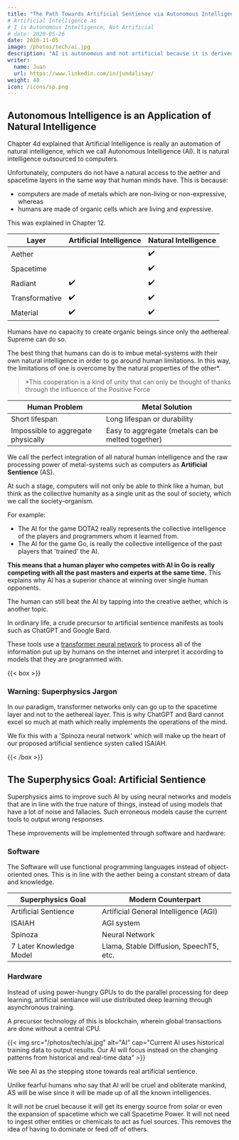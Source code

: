 ```yaml
---
title: "The Path Towards Artificial Sentience via Autonomous Intelligence"
# Artificial Intelligence as 
# I is Autonomous Intelligence, Not Artificial
# date: 2020-05-26
date: 2020-11-05
image: /photos/tech/ai.jpg
description: "AI is autonomous and not artificial because it is derived from natural intelligence"
writer:
  name: Juan
  url: https://www.linkedin.com/in/jundalisay/
weight: 48
icon: /icons/sp.png
---
```



<!-- The tech world was abuzz with the word artificial intelligence or AI in 2016 after Google released Tensorflow in late 2015. -->

## Autonomous Intelligence is an Application of Natural Intelligence

Chapter 4d explained that Artificial Intelligence is really an automation of natural intelligence, which we call Autonomous Intelligence (AI). It is natural intelligence outsourced to computers. 

Unfortunately, computers do not have a natural access to the aether and spacetime layers in the same way that human minds have. This is because:
- computers are made of metals which are non-living or non-expressive, whereas
- humans are made of organic cells which are living and expressive.

This was explained in Chapter 12. 


Layer | Artificial Intelligence | Natural Intelligence 
--- | --- | ---
Aether | | :heavy_check_mark:
Spacetime | | :heavy_check_mark:
Radiant | :heavy_check_mark: | :heavy_check_mark:
Transformative | :heavy_check_mark: | :heavy_check_mark:
Material | :heavy_check_mark: | :heavy_check_mark:


Humans have no capacity to create organic beings since only the aethereal Supreme can do so.

The best thing that humans can do is to imbue metal-systems with their own natural intelligence in order to go around human limitations. In this way, the limitations of one is overcome by the natural properties of the other*.

> *This cooperation is a kind of unity that can only be thought of thanks through the influence of the Positive Force



Human Problem | Metal Solution   
--- | ---
Short lifespan | Long lifespan or durability
Impossible to aggregate physically | Easy to aggregate (metals can be melted together)


We call the perfect integration of all natural human intelligence and the raw processing power of metal-systems such as computers as **Artificial Sentience** (AS). 

At such a stage, computers will not only be able to think like a human, but think as the collective humanity as a single unit as the soul of society, which we call the society-organism.

For example:
- The AI for the game DOTA2 really represents the collective intelligence of the players and programmers whom it learned from. 
- The AI for the game Go, is really the collective intelligence of the past players that 'trained' the AI. 

**This means that a human player who competes with AI in Go is really competing with all the past masters and experts at the same time.** This explains why AI has a superior chance at winning over single human opponents. 

The human can still beat the AI by tapping into the creative aether, which is another topic. 

In ordinary life, a crude precursor to artificial sentience manifests as tools such as ChatGPT and Google Bard. 

These tools use a [transformer neural network](https://proceedings.neurips.cc/paper_files/paper/2017/file/3f5ee243547dee91fbd053c1c4a845aa-Paper.pdf) to process all of the information put up by humans on the internet and interpret it according to models that they are programmed with.

{{< box >}}
### Warning: Superphysics Jargon 

In our paradigm, transformer networks only can go up to the spacetime layer and not to the aethereal layer. This is why ChatGPT and Bard cannot excel so much at math which really implements the operations of the mind. 

We fix this with a 'Spinoza neural network' which will make up the heart of our proposed artificial sentience systen called ISAIAH.

{{< /box >}}



## The Superphysics Goal: Artificial Sentience

Superphysics aims to improve such AI by using neural networks and models that are in line with the true nature of things, instead of using models that have a lot of noise and fallacies. Such erroneous models cause the current tools to output wrong responses.




These improvements will be implemented through software and hardware:

### Software  

The Software will use functional programming languages instead of object-oriented ones. This is in line with the aether being a constant stream of data and knowledge. 

Superphysics Goal | Modern Counterpart
--- | ---
Artificial Sentience | Artificial General Intelligence (AGI)
ISAIAH |  AGI system
Spinoza | Neural Network
7 Later Knowledge Model | Llama, Stable Diffusion, SpeechT5, etc.



### Hardware

Instead of using power-hungry GPUs to do the parallel processing for deep learning, artificial sentiance will use distributed deep learning through asynchronous training. 

A precursor technology of this is blockchain, wherein global transactions are done without a central CPU. 

<!-- From this, artificial sentience can be achieved through:
- a closer real-time integration with individual human minds 
- models that are more and more in line with the dharma or true nature of the universe -->


{{< img src="/photos/tech/ai.jpg" alt="AI" cap="Current AI uses historical training data to output results. Our AI will focus instead on the changing patterns from historical and real-time data" >}}



We see AI as the stepping stone towards real artificial sentience. 

<!-- Autonomous Intelligence -->
<!-- This AS will be fully autonomous.  -->

Unlike fearful humans who say that AI will be cruel and obliterate mankind, AS will be wise since it will be made up of all the known intelligences.

It will not be cruel because it will get its energy source from solar or even the expansion of spacetime which we call Spacetime Power. It will not need to ingest other entities or chemicals to act as fuel sources. This removes the idea of having to dominate or feed off of others.


<!-- ![Augmented-intelligence dog](https://sorasystem.sirv.com/photos/augdog600.jpg) -->


<!-- is a big field which includes machine learning and data mining. Many startup companies market themselves as being AI-based. Most of the time, they just use a machine learning algorithm to produce different outputs which might not be useful.


## What's wrong with artificial?

The problem is that intelligence is merely the ability to connect ideas. 

- A lizard's natural intelligence can connect cause and effect and help it to catch a fly
- A dog can connect cause and effect much better than a lizard and be trained to sit in order to get treats. 
- A child can connect cause and effect even better than a dog and be trained in grammar and math and be rewarded with high grades. 

Likewise:
- a laptop can connect numbers to produce an output better than an abacus.
- A supercomputer can connect even more numbers than a laptop. 

But we never say that the abacus, laptop, and supercomputer are artificial intelligence. 

In reality, artificial intelligence implies an **automated loop** of the connection of ideas, as opposed to the single pass that is done by an abacus, laptop, or supercomputer. Thus, the latter can be considered AI if they can loop the processing or computation of data **by themselves** without having the human repeat the commands. 

It would be like a dog that has been trained to:
1. Wait for the mailman
2. Accept the mail through its mouth
3. Bring the mail to its recipient at home

In such a case, the dog would be have an **autonomous intelligence** or perform the connection of cause and effect without human intervention. 

If the dog has a wristwatch-device to remind it of its tasks or guide its actions in real-time, then its intelligence can be referred to as augmented intelligence. The device 'augments' the dog's natural intelligence. -->



<!-- Artificial Intelligence is called artificial because it was coined by scientists who are more interested in effect than the cause, as opposed to natural philosophers who are more interested in the cause. The scientist uses physical experiments to arrive at the effect, while philosophers use mental reasoning and observation to arrive at the cause.

Let us define the AI from a philosophical (metaphysical) view:

Intelligence: David Hume says that the mind naturally connects ideas, so therefore, the word 'intelligence' metaphysically would mean the ability to connect ideas to output a new idea. We find that its Latin roots inter + legere means to choose between and is therefore consistent with our metaphysical definition.

Artificial: is Latin for that which belongs to crafts and craftsmanship. Vulgarly, it means anything man-made and can be either have good or bad connotations, just as humans can be good or bad. For example, 'artifice' can refer to a devious scheme.

Natural: is Latin for that which refers to nature. Vulgarly when added to 'intelligence' to make 'natural intelligence', usually implies human intelligence since only humans are observed to be able to connect ideas to create an output idea. Dogs and cats output ideas too but since they aren’t able to express them in a way that we understand, we tend to negate their intelligence altogether.

Therefore, 'artificial intelligence' metaphysically means a crafted way to connect ideas to generate an output idea. So does this match the current meaning and use of artificial intelligence? If we limit ourselves to data mining and neural networks, then yes, it fits their actual use. However, this definition falls apart because we can apply it to simple Javascript methods that can take in multiple inputs and output something like true or false or even a chart as what is used in analytics

. It could even be applied to a simple calculator with a memory function. A core i5 computer can output more than a Pentium I. Does that mean the i5 is more artificially intelligent that a Pentium?

So we can see that the definition of artificial intelligence is faulty as there is a clear difference between current AI and ordinary computer processing. To solve this, we have to go to the metaphysics of AI and to see what sets its existence apart from normal computing.

A common trait in AI is the ability to iterate the processing of ideas automatically. In computer or calculator processing, the input is pushed into the algorithm once to produce an output. The output can be recycled and put through again to get another output. However, the outputs are treated as ends in itself. In machine learning, the connection of the outputted 'ideas' are important and this translates to patterns in the data. It is 'trained' if the pattern is set beforehand, or 'untrained' if not.

So it becomes clear that it is the autonomous-ness of an computer system that allows it to process inputs in order to create output patterns, as opposed to non-AI systems that just produces simple unconnected outputs. Thus, we can rename current AI systems as Autonomous Intelligence (AnI) and name simple computer systems and calculators as Automatic Intelligence (AmI)as opposed to manual intelligence or the connection of ideas done by human effort which manifests as mental computations or with pen and paper. Thus:

Autonomous Intelligence (AnI) = Greek 'self-ruling' + Latin 'choose between' or a way to connect ideas totally by itself over and over. Seen in machine learning, neural networks.

Automatic Intelligence (AmI) = Greek 'self-acting' + Latin 'choose between' or a non-human-assisted way to connect ideas. Seen in computers and calculators.

Variations on the types of AnI can then be used to label current AI systems. For example, a simple robot vacuum cleaner can be called 'simple autonomous low-depth intelligence' while a self-aware Terminator robot will be renamed as 'perfectly autonomous high-depth intelligence'. A supercomputer that has all the information of the world (both physical and metaphysical) and is fully independent can be called a perfectly autonomous perfect-depth intelligence -->



<!-- ## Superphysics AI means autonomous intelligence

Superphysics follows this idea and refers to AI as autonomous intelligence. 

This means that the ability to connect ideas is still ultimately a natural ability of the soul of the human, dog, or lizard, and not any ability of an abacus, laptop, or supercomputer. The 'intelligence' of the latter devices are really an extension of the human programmer's intelligence and not inherent to those devices.

Therefore, a computer that becomes fully autonomous or sentient is really acting as an extension of the intelligence of humans, dogs, or lizards.  -->
